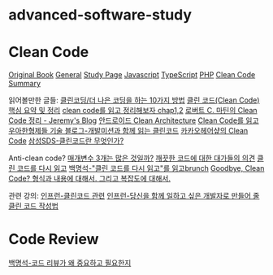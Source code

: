 # advanced-software-study

# Clean Code
[Original Book](https://github.com/ontiyonke/book-1/blob/master/%5BPROGRAMMING%5D%5BClean%20Code%20by%20Robert%20C%20Martin%5D.pdf)
[General](https://github.com/Yooii-Studios/Clean-Code) [Study Page](https://innocarpe.gitbook.io/clean-code/)
[Javascript](https://github.com/qkraudghgh/clean-code-javascript-ko)
[TypeScript](https://738.github.io/clean-code-typescript/)
[PHP](https://github.com/yujineeee/clean-code-php)
[Clean Code Summary](https://data-make.tistory.com/650)

읽어볼만한 글들:
[클린코딩/더 나은 코딩을 하는 10가지 방법](https://itdar.tistory.com/entry/%ED%81%B4%EB%A6%B0%EC%BD%94%EB%94%A9%EB%8D%94-%EB%82%98%EC%9D%80-%EC%BD%94%EB%94%A9%EC%9D%84-%ED%95%98%EB%8A%94-10%EA%B0%80%EC%A7%80-%EB%B0%A9%EB%B2%95-10-Tips-for-clean-code-better-code-quality-code)
[클린 코드(Clean Code) 핵심 요약 및 정리](https://mangkyu.tistory.com/132)
[clean code를 읽고 정리해보자 chap1,2](https://medium.com/@imsukmin/clean-code%EB%A5%BC-%EC%9D%BD%EA%B3%A0-%EC%A0%95%EB%A6%AC%ED%95%B4%EB%B3%B4%EC%9E%90-chap1-2-dcaa7314dd7b)
[로버트 C. 마틴의 Clean Code 정리 - Jeremy's Blog](https://sungjk.github.io/2017/07/27/clean-code.html)
[안드로이드 Clean Architecture](https://namget.tistory.com/entry/%EC%95%88%EB%93%9C%EB%A1%9C%EC%9D%B4%EB%93%9C-Clean-Architecture)
[Clean Code를 읽고](https://medium.com/@oowgnoj/clean-code%EB%A5%BC-%EC%9D%BD%EA%B3%A0-4b4c24e3b54a)
[우아한형제들 기술 블로그-개발미션과 함께 읽는 클린코드](https://techblog.woowahan.com/2620/)
[카카오헤어샾의 Clean Code](https://brunch.co.kr/@cg4jins/2)
[삼성SDS-클린코드란 무엇인가?](https://www.samsungsds.com/kr/story/cleancode-0823.html)

Anti-clean code?
[매개변수 3개는 많은 것일까?](https://justhackem.wordpress.com/2016/02/07/are-three-parameters-too-many/)
[깨끗한 코드에 대한 대가들의 의견](https://deepwelloper.tistory.com/95)
[클린 코드를 다시 읽고](https://likejazz.com/post/136399435650/%ED%81%B4%EB%A6%B0-%EC%BD%94%EB%93%9C%EB%A5%BC-%EB%8B%A4%EC%8B%9C-%EC%9D%BD%EA%B3%A0)
[백명석-"클린 코드를 다시 읽고"를 읽고](https://brunch.co.kr/@cleancode/19)[brunch](https://brunch.co.kr/@cleancode#articles)
[Goodbye, Clean Code? 형식과 내용에 대해서. 그리고 복잡도에 대해서.](https://myeongjae.kim/blog/good-bye-clean-code-style-and-philosophy)

관련 강의:
[인프런-클린코드 관련](https://www.inflearn.com/pages/clean-code)
[인프런-당신을 함께 일하고 싶은 개발자로 만들어 줄 클린 코드 작성법](https://www.inflearn.com/course/%ED%81%B4%EB%A6%B0%EC%BD%94%EB%93%9C-%EC%9E%91%EC%84%B1%EB%B2%95)

# Code Review
[백명석-코드 리뷰가 왜 중요하고 필요한지](https://www.slideshare.net/codetemplate/2019-11code-review)
